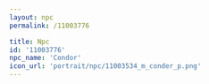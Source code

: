 ```yaml
---
layout: npc
permalink: /11003776

title: Npc
id: '11003776'
npc_name: 'Condor'
icon_url: 'portrait/npc/11003534_m_conder_p.png'
---
```

